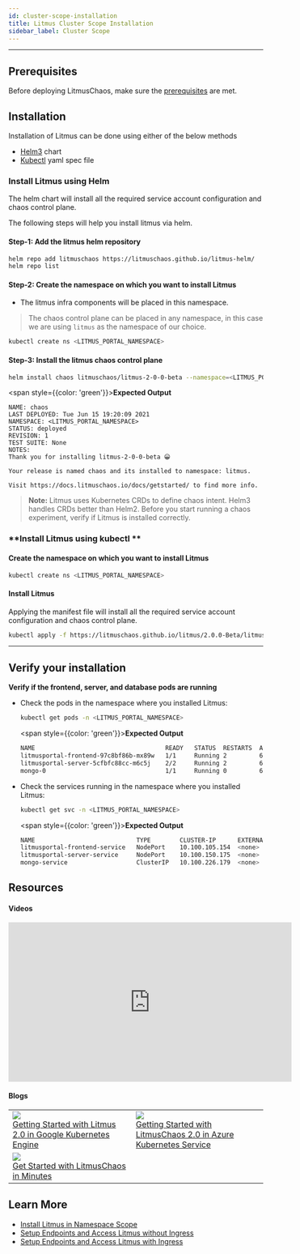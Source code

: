 ```yaml
---
id: cluster-scope-installation
title: Litmus Cluster Scope Installation
sidebar_label: Cluster Scope
---
```


---

## Prerequisites

Before deploying LitmusChaos, make sure the [prerequisites](basic-requirements) are met.

## Installation

Installation of Litmus can be done using either of the below methods

- [Helm3](#install-litmus-using-helm) chart
- [Kubectl](#install-litmus-using-kubectl) yaml spec file

### Install Litmus using Helm

The helm chart will install all the required service account configuration and chaos control plane.

The following steps will help you install litmus via helm.

#### Step-1: Add the litmus helm repository

```bash
helm repo add litmuschaos https://litmuschaos.github.io/litmus-helm/
helm repo list
```

#### Step-2: Create the namespace on which you want to install Litmus

- The litmus infra components will be placed in this namespace.

> The chaos control plane can be placed in any namespace, in this case we are using `litmus` as the namespace of our choice.

```bash
kubectl create ns <LITMUS_PORTAL_NAMESPACE>
```

#### Step-3: Install the litmus chaos control plane

```bash
helm install chaos litmuschaos/litmus-2-0-0-beta --namespace=<LITMUS_PORTAL_NAMESPACE> --devel
```

<span style={{color: 'green'}}><b>Expected Output</b></span>

```
NAME: chaos
LAST DEPLOYED: Tue Jun 15 19:20:09 2021
NAMESPACE: <LITMUS_PORTAL_NAMESPACE>
STATUS: deployed
REVISION: 1
TEST SUITE: None
NOTES:
Thank you for installing litmus-2-0-0-beta 😀

Your release is named chaos and its installed to namespace: litmus.

Visit https://docs.litmuschaos.io/docs/getstarted/ to find more info.
```

> **Note:** Litmus uses Kubernetes CRDs to define chaos intent. Helm3 handles CRDs better than Helm2. Before you start running a chaos experiment, verify if Litmus is installed correctly.

### **Install Litmus using kubectl **

#### **Create the namespace on which you want to install Litmus**

```bash
kubectl create ns <LITMUS_PORTAL_NAMESPACE>
```

#### **Install Litmus**

Applying the manifest file will install all the required service account configuration and chaos control plane.

```bash
kubectl apply -f https://litmuschaos.github.io/litmus/2.0.0-Beta/litmus-2.0.0-Beta.yaml -n <LITMUS_PORTAL_NAMESPACE>
```

---

## **Verify your installation**

**Verify if the frontend, server, and database pods are running**

- Check the pods in the namespace where you installed Litmus:

  ```bash
  kubectl get pods -n <LITMUS_PORTAL_NAMESPACE>
  ```

  <span style={{color: 'green'}}><b>Expected Output</b></span>

  ```bash
  NAME                                    READY   STATUS  RESTARTS  AGE
  litmusportal-frontend-97c8bf86b-mx89w   1/1     Running 2         6m24s
  litmusportal-server-5cfbfc88cc-m6c5j    2/2     Running 2         6m19s
  mongo-0                                 1/1     Running 0         6m16s
  ```

- Check the services running in the namespace where you installed Litmus:

  ```bash
  kubectl get svc -n <LITMUS_PORTAL_NAMESPACE>
  ```

  <span style={{color: 'green'}}><b>Expected Output</b></span>

  ```bash
  NAME                            TYPE        CLUSTER-IP      EXTERNAL-IP PORT(S)                       AGE
  litmusportal-frontend-service   NodePort    10.100.105.154  <none>      9091:30229/TCP                7m14s
  litmusportal-server-service     NodePort    10.100.150.175  <none>      9002:30479/TCP,9003:31949/TCP 7m8s
  mongo-service                   ClusterIP   10.100.226.179  <none>      27017/TCP                     7m6s
  ```

## Resources

#### Videos

<iframe width="560" height="315" src="https://www.youtube.com/embed/rOrKegj5ePI" frameborder="0" allow="accelerometer; autoplay; clipboard-write; encrypted-media; gyroscope; picture-in-picture" allowfullscreen></iframe>

#### Blogs

<table>
  <tr>
    <td>
      <a href="https://dev.to/litmus-chaos/getting-started-with-litmus-2-0-in-google-kubernetes-engine-4obf">
        <img width={300} src="https://res.cloudinary.com/practicaldev/image/fetch/s--zqwPPulX--/c_imagga_scale,f_auto,fl_progressive,h_420,q_auto,w_1000/https://dev-to-uploads.s3.amazonaws.com/uploads/articles/vklusi3v61g28ospmpck.png" />
        <br />
        <div style={{width: "300px"}}>
        Getting Started with Litmus 2.0 in Google Kubernetes Engine
        </div>
      </a>
    </td>
    <td>
      <a href="https://dev.to/avaakash/getting-started-with-litmus-2-0-in-azure-kubernetes-service-13f3">
        <img width={300} src="https://res.cloudinary.com/practicaldev/image/fetch/s--2AubMs-V--/c_imagga_scale,f_auto,fl_progressive,h_420,q_auto,w_1000/https://dev-to-uploads.s3.amazonaws.com/uploads/articles/8c9oa4s10q3zbj9ew7eu.png" />
        <br />
        <div style={{width: "300px"}}>
        Getting Started with LitmusChaos 2.0 in Azure Kubernetes Service
        </div>
      </a>
    </td>
  </tr>
  <tr>
    <td>
      <a href="https://blog.mayadata.io/get-started-with-litmuschaos-in-minutes">
        <img width={300} src="https://external-content.duckduckgo.com/iu/?u=https%3A%2F%2Fmma.prnewswire.com%2Fmedia%2F736824%2FMayaData_Logo.jpg%3Fp%3Dtwitter&f=1&nofb=1" />
        <br />
        <div style={{width: "300px"}}>
        Get Started with LitmusChaos in Minutes
        </div>
      </a>
    </td>
  </tr>
</table>

## Learn More

- [Install Litmus in Namespace Scope](namespace-scope-installation)
- [Setup Endpoints and Access Litmus without Ingress](setup-without-ingress)
- [Setup Endpoints and Access Litmus with Ingress](setup-with-ingress)
